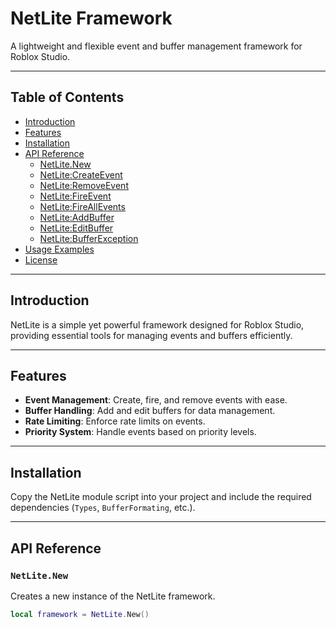 # NetLite Framework

A lightweight and flexible event and buffer management framework for Roblox Studio.

---

## Table of Contents

- [Introduction](#introduction)
- [Features](#features)
- [Installation](#installation)
- [API Reference](#api-reference)
  - [NetLite.New](#netlitenew)
  - [NetLite:CreateEvent](#netlitecreateevent)
  - [NetLite:RemoveEvent](#netliteremoveevent)
  - [NetLite:FireEvent](#netlitefireevent)
  - [NetLite:FireAllEvents](#netlitefireallevents)
  - [NetLite:AddBuffer](#netliteaddbuffer)
  - [NetLite:EditBuffer](#netliteeditbuffer)
  - [NetLite:BufferException](#netlitebufferexception)
- [Usage Examples](#usage-examples)
- [License](#license)

---

## Introduction

NetLite is a simple yet powerful framework designed for Roblox Studio, providing essential tools for managing events and buffers efficiently.

---

## Features

- **Event Management**: Create, fire, and remove events with ease.
- **Buffer Handling**: Add and edit buffers for data management.
- **Rate Limiting**: Enforce rate limits on events.
- **Priority System**: Handle events based on priority levels.

---

## Installation

Copy the NetLite module script into your project and include the required dependencies (`Types`, `BufferFormating`, etc.).

---

## API Reference

### `NetLite.New`

Creates a new instance of the NetLite framework.

```lua
local framework = NetLite.New()
